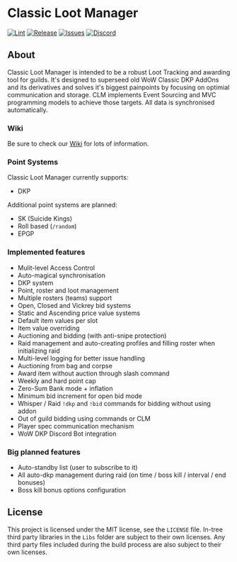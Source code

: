 Classic Loot Manager
====================

[![Lint](https://github.com/ClassicLootManager/ClassicLootManager/actions/workflows/lint.yml/badge.svg)](https://github.com/ClassicLootManager/ClassicLootManager)
[![Release](https://img.shields.io/github/v/release/ClassicLootManager/classiclootmanager.svg?color=important)](https://github.com/ClassicLootManager/ClassicLootManager/releases)
[![Issues](https://img.shields.io/github/issues/ClassicLootManager/classiclootmanager?color=blue)](https://github.com/ClassicLootManager/ClassicLootManager/issues)
[![Discord](https://img.shields.io/discord/813686248841019392?label=discord)](https://discord.gg/Qjn8KdD8yt)


About
--------------
Classic Loot Manager is intended to be a robust Loot Tracking and awarding tool for guilds.
It's designed to superseed old WoW Classic DKP AddOns and its derivatives and solves it's biggest painpoints by focusing on optimial communication and storage. CLM implements Event Sourcing and MVC programming models to achieve those targets. All data is synchronised automatically.

### Wiki
Be sure to check our [Wiki](https://github.com/ClassicLootManager/ClassicLootManager/wiki) for lots of information.

### Point Systems
Classic Loot Manager currently supports:
* DKP

Additional point systems are planned:
* SK (Suicide Kings)
* Roll based (`/random`)
* EPGP

### Implemented features
* Mulit-level Access Control
* Auto-magical synchronisation
* DKP system
* Point, roster and loot management
* Multiple rosters (teams) support
* Open, Closed and Vickrey bid systems
* Static and Ascending price value systems
* Default item values per slot
* Item value overriding
* Auctioning and bidding (with anti-snipe protection)
* Raid management and auto-creating profiles and filling roster when initializing raid
* Multi-level logging for better issue handling
* Auctioning from bag and corpse
* Award item without auction through slash command
* Weekly and hard point cap
* Zero-Sum Bank mode + inflation
* Minimum bid increment for open bid mode
* Whisper / Raid `!dkp` and `!bid` commands for bidding without using addon
* Out of guild bidding using commands or CLM
* Player spec communication mechanism
* WoW DKP Discord Bot integration
### Big planned features
* Auto-standby list (user to subscribe to it)
* All auto-dkp management during raid (on time / boss kill / interval / end bonuses)
* Boss kill bonus options configuration

License
--------------

This project is licensed under the MIT license, see the `LICENSE` file. In-tree third party libraries in the `Libs` folder are subject to their own licenses.
Any third party files included during the build process are also subject to their own licenses.